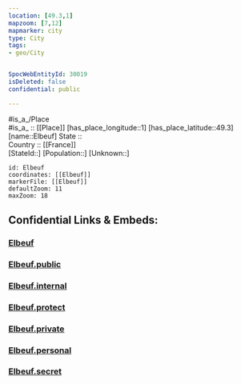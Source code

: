 ```yaml
---
location: [49.3,1] 
mapzoom: [7,12] 
mapmarker: city 
type: City
tags:
- geo/City


SpocWebEntityId: 30019
isDeleted: false
confidential: public

---
```

#is_a_/Place  
#is_a_ :: [[Place]] 
[has_place_longitude::1] 
[has_place_latitude::49.3] 
[name::Elbeuf] 
State ::  
Country :: [[France]]  
[StateId::] 
[Population::] 
[Unknown::] 


```leaflet
id: Elbeuf
coordinates: [[Elbeuf]] 
markerFile: [[Elbeuf]] 
defaultZoom: 11 
maxZoom: 18
```


## Confidential Links & Embeds: 

### [Elbeuf](/_Standards/Earth/Continent/Europe/Europe~West/France/regions~France/Normandie/departments~Normandie/Seine-Maritime/communes~Seine-Maritime/Rouen/cities~Rouen/Elbeuf.md) 

### [Elbeuf.public](/_public/Earth/Continent/Europe/Europe~West/France/regions~France/Normandie/departments~Normandie/Seine-Maritime/communes~Seine-Maritime/Rouen/cities~Rouen/Elbeuf.public.md) 

### [Elbeuf.internal](/_internal/Earth/Continent/Europe/Europe~West/France/regions~France/Normandie/departments~Normandie/Seine-Maritime/communes~Seine-Maritime/Rouen/cities~Rouen/Elbeuf.internal.md) 

### [Elbeuf.protect](/_protect/Earth/Continent/Europe/Europe~West/France/regions~France/Normandie/departments~Normandie/Seine-Maritime/communes~Seine-Maritime/Rouen/cities~Rouen/Elbeuf.protect.md) 

### [Elbeuf.private](/_private/Earth/Continent/Europe/Europe~West/France/regions~France/Normandie/departments~Normandie/Seine-Maritime/communes~Seine-Maritime/Rouen/cities~Rouen/Elbeuf.private.md) 

### [Elbeuf.personal](/_personal/Earth/Continent/Europe/Europe~West/France/regions~France/Normandie/departments~Normandie/Seine-Maritime/communes~Seine-Maritime/Rouen/cities~Rouen/Elbeuf.personal.md) 

### [Elbeuf.secret](/_secret/Earth/Continent/Europe/Europe~West/France/regions~France/Normandie/departments~Normandie/Seine-Maritime/communes~Seine-Maritime/Rouen/cities~Rouen/Elbeuf.secret.md)

